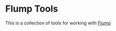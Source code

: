Flump Tools
=========

This is a collection of tools for working with [Flump]

[Flump]: https://github.com/threerings/flump
